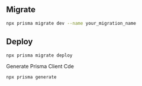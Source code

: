 ## Migrate

```bash
npx prisma migrate dev --name your_migration_name
```

## Deploy

```bash
npx prisma migrate deploy
```

Generate Prisma Client Cde

```bash
npx prisma generate
```
